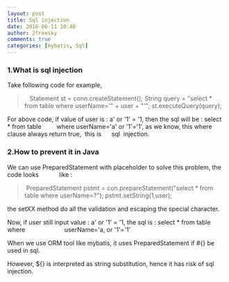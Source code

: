 ```yaml
---
layout: post
title: Sql injection
date: 2016-06-11 10:48
author: 2freesky
comments: true
categories: [mybatis, Sql]
---
```

<h3>1.What is sql injection</h3>
Take following code for example,
<blockquote>   Statement st = conn.createStatement();
String query = "select * from table where userName='" + user + "'";
st.executeQuery(query);</blockquote>
For above code, if value of user is : a' or '1' = '1, then the sql will be : select * from table         where userName='a' or '1'='1', as we know, this where clause always return true,  this is      sql  injection.
<h3>2.How to prevent it in Java</h3>
We can use PreparedStatement with placeholder to solve this problem, the code looks            like :
<blockquote> PreparedStatement pstmt = con.prepareStatement("select * from table where userName=?");
pstmt.setString(1,user);</blockquote>
the setXX method do all the validation and escaping the special character.

Now, if user still input value : a' or '1' = '1, the sql is : select * from table where                       userName='a\, or \'1\'=\'1'

When we use ORM tool like mybatis, it uses PreparedStatement if #{} be used in sql.

However, ${} is interpreted as string substitution, hence it has risk of sql injection.
